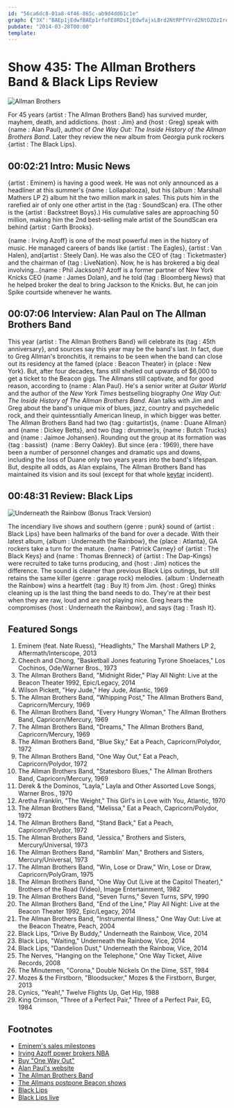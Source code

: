```yaml
---
id: "56ca6dc8-01a8-4f46-865c-ab9d4dd61c1e"
graph: {"3X":"BAEp1jEdwfBAEp1rfoFE8RDsIjEdwfajxLBrd2NtRPfYVrd2NtOZOzIrd2NtISTb8rd2NtBEwfJrd2NtBLej8rd2NtIYLlOOZOzI","BU":"1Qw8hsKBFerB1BXsKBFeczNQ7sKBFeTKNXXsKBFertwatsKBFeBIXEJsKBFeBFEVasKBFeBFEVaP1GC5rtwatsn7DirB1BXsn7DiBMNqgczNQ7BMNqgTKNXX1Qw8h6IuT9","28V":"7udKtBLsPG7udKtBJK8K7udKtkKJyT7udKtBMvL0BMvL0c8jHtBMvL0DCDMl97qipBMvL0BMvL0BQsAM8EwVgc8jHtBAPajDCDMl97qipX6cfdBHm1GBQsAM"}
pubdate: "2014-03-28T00:00"
template: 
---
```






# Show 435: The Allman Brothers Band & Black Lips Review

![Allman Brothers](https://static.soundopinions.org/images/2014/allmanbros_web.jpg)

For 45 years {artist : The Allman Brothers Band} has survived murder, mayhem, death, and addictions. {host : Jim} and {host : Greg} speak with {name : Alan Paul}, author of *One Way Out: The Inside History of the Allman Brothers Band*. Later they review the new album from Georgia punk rockers {artist : The Black Lips}.



## 00:02:21 Intro: Music News

{artist : Eminem} is having a good week. He was not only announced as a headliner at this summer's {name : Lollapalooza}, but his {album : Marshall Mathers LP 2} album hit the two million mark in sales. This puts him in the rarefied air of only one other artist in the {tag : SoundScan} era. (The other is the {artist : Backstreet Boys}.) His cumulative sales are approaching 50 million, making him the 2nd best-selling male artist of the SoundScan era behind {artist : Garth Brooks}.

{name : Irving Azoff} is one of the most powerful men in the history of music. He managed careers of bands like {artist : The Eagles}, {artist : Van Halen}, and{artist : Steely Dan}. He was also the CEO of {tag : Ticketmaster} and the chairman of {tag : LiveNation}. Now, he is has brokered a big deal involving…{name : Phil Jackson}? Azoff is a former partner of New York Knicks CEO {name : James Dolan}, and he told {tag : Bloomberg News} that he helped broker the deal to bring Jackson to the Knicks. But, he can join Spike courtside whenever he wants.



## 00:07:06 Interview: Alan Paul on The Allman Brothers Band

This year {artist : The Allman Brothers Band} will celebrate its {tag : 45th anniversary}, and sources say this year may be the band's last. In fact, due to Greg Allman's bronchitis, it remains to be seen when the band can close out its residency at the famed {place : Beacon Theater} in {place : New York}. But, after four decades, fans still shelled out upwards of $6,000 to get a ticket to the Beacon gigs. The Allmans still captivate, and for good reason, according to {name : Alan Paul}. He's a senior writer at *Guitar World* and the author of the *New York Times* bestselling biography *One Way Out: The Inside History of The Allman Brothers Band*. Alan talks with Jim and Greg about the band's unique mix of blues, jazz, country and psychedelic rock, and their quintessntially American lineup, in which bigger was better. The Allman Brothers Band had two {tag : guitartist}s, {name : Duane Allman} and {name : Dickey Betts}, and two {tag : drummer}s, {name : Butch Trucks} and {name : Jaimoe Johansen}. Rounding out the group at its formation was {tag : bassist}  {name : Berry Oakley}. But since {era : 1969}, there have been a number of personnel changes and dramatic ups and downs, including the loss of Duane only two years years into the band's lifespan. But, despite all odds, as Alan explains, The Allman Brothers Band has maintained its vision and its soul (except for that whole [keytar](http://youtu.be/Cq4nx_Vvt_Y?t=2m14s) incident).



## 00:48:31 Review: Black Lips

![Underneath the Rainbow (Bonus Track Version)](https://static.soundopinions.org/assets/435/28V0.jpg)

The incendiary live shows and southern {genre : punk} sound of {artist : Black Lips} have been hallmarks of the band for over a decade. With their latest album, {album : Underneath the Rainbow}, the {place : Atlanta}, GA rockers take a turn for the mature. {name : Patrick Carney} of {artist : The Black Keys} and {name : Thomas Brenneck} of {artist : The Dap-Kings} were recruited to take turns producing, and {host : Jim} notices the difference. The sound is cleaner than previous Black Lips outings, but still retains the same killer {genre : garage rock} melodies. {album : Underneath the Rainbow} wins a heartfelt {tag : Buy It} from Jim.  {host : Greg} thinks cleaning up is the last thing the band needs to do. They're at their best when they are raw, loud and are not playing nice. Greg hears the compromises {host : Underneath the Rainbow}, and says {tag : Trash It}.



## Featured Songs

1. Eminem (feat. Nate Ruess), "Headlights," The Marshall Mathers LP 2, Aftermath/Interscope, 2013
2. Cheech and Chong, "Basketball Jones featuring Tyrone Shoelaces," Los Cochinos, Ode/Warner Bros., 1973
3. The Allman Brothers Band, "Midnight Rider," Play All Night: Live at the Beacon Theater 1992, Epic/Legacy, 2014
4. Wilson Pickett, "Hey Jude," Hey Jude, Atlantic, 1969
5. The Allman Brothers Band, "Whipping Post," The Allman Brothers Band, Capricorn/Mercury, 1969
6. The Allman Brothers Band, "Every Hungry Woman," The Allman Brothers Band, Capricorn/Mercury, 1969
7. The Allman Brothers Band, "Dreams," The Allman Brothers Band, Capricorn/Mercury, 1969
8. The Allman Brothers Band, "Blue Sky," Eat a Peach, Capricorn/Polydor, 1972
9. The Allman Brothers Band, "One Way Out," Eat a Peach, Capricorn/Polydor, 1972
10. The Allman Brothers Band, "Statesboro Blues," The Allman Brothers Band, Capricorn/Mercury, 1969
11. Derek & the Dominos, "Layla," Layla and Other Assorted Love Songs, Warner Bros., 1970
12. Aretha Franklin, "The Weight," This Girl's in Love with You, Atlantic, 1970
13. The Allman Brothers Band, "Melissa," Eat a Peach, Capricorn/Polydor, 1972
14. The Allman Brothers Band, "Stand Back," Eat a Peach, Capricorn/Polydor, 1972
15. The Allman Brothers Band, "Jessica," Brothers and Sisters, Mercury/Universal, 1973
16. The Allman Brothers Band, "Ramblin' Man," Brothers and Sisters, Mercury/Universal, 1973
17. The Allman Brothers Band, "Win, Lose or Draw," Win, Lose or Draw, Capricorn/PolyGram, 1975
18. The Allman Brothers Band, "One Way Out (Live at the Capitol Theater)," Brothers of the Road (Video), Image Entertainment, 1982
19. The Allman Brothers Band, "Seven Turns," Seven Turns, SPV, 1990
20. The Allman Brothers Band, "End of the Line," Play All Night: Live at the Beacon Theater 1992, Epic/Legacy, 2014
21. The Allman Brothers Band, "Instrumental Illness," One Way Out: Live at the Beacon Theatre, Peach, 2004
22. Black Lips, "Drive By Buddy," Underneath the Rainbow, Vice, 2014
23. Black Lips, "Waiting," Underneath the Rainbow, Vice, 2014
24. Black Lips, "Dandelion Dust," Underneath the Rainbow, Vice, 2014
25. The Nerves, "Hanging on the Telephone," One Way Ticket, Alive Records, 2008
26. The Minutemen, "Corona," Double Nickels On the Dime, SST, 1984
27. Mozes & the Firstborn, "Bloodsucker," Mozes & the Firstborn, Burger, 2013
28. Cynics, "Yeah!," Twelve Flights Up, Get Hip, 1988
29. King Crimson, "Three of a Perfect Pair," Three of a Perfect Pair, EG, 1984



## Footnotes

- [Eminem's sales milestones](http://www.billboard.com/articles/columns/the-juice/5944791/eminem-marks-sales-hot-100-milestones)
- [Irving Azoff power brokers NBA](http://www.bloomberg.com/news/2014-03-18/azoff-flexes-floor-seat-mafia-muscle-in-landing-phil-jackson.html)
- [Buy "One Way Out"](http://www.amazon.com/One-Way-Out-History-Brothers/dp/1250040493)
- [Alan Paul's website](http://alanpaul.net/)
- [The Allman Brothers Band](http://www.allmanbrothersband.com/‎)
- [The Allmans postpone Beacon shows](http://artsbeat.blogs.nytimes.com/2014/03/24/allman-brothers-postpone-remaining-beacon-shows/)
- [Black Lips](http://black-lips.com/)
- [Black Lips live](http://www.youtube.com/watch?v=WDIScX7YEn0)